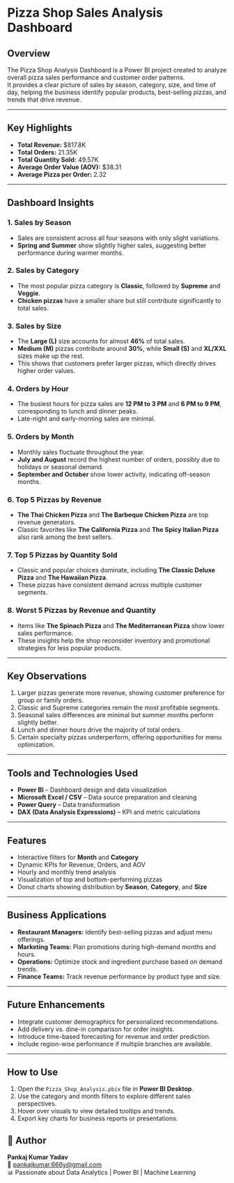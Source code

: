 # Pizza Shop Sales Analysis Dashboard

## Overview
The Pizza Shop Analysis Dashboard is a Power BI project created to analyze overall pizza sales performance and customer order patterns.  
It provides a clear picture of sales by season, category, size, and time of day, helping the business identify popular products, best-selling pizzas, and trends that drive revenue.

---

## Key Highlights
- **Total Revenue:** $817.8K  
- **Total Orders:** 21.35K  
- **Total Quantity Sold:** 49.57K  
- **Average Order Value (AOV):** $38.31  
- **Average Pizza per Order:** 2.32  

---

## Dashboard Insights

### 1. **Sales by Season**
- Sales are consistent across all four seasons with only slight variations.  
- **Spring and Summer** show slightly higher sales, suggesting better performance during warmer months.  

### 2. **Sales by Category**
- The most popular pizza category is **Classic**, followed by **Supreme** and **Veggie**.  
- **Chicken pizzas** have a smaller share but still contribute significantly to total sales.  

### 3. **Sales by Size**
- The **Large (L)** size accounts for almost **46%** of total sales.  
- **Medium (M)** pizzas contribute around **30%**, while **Small (S)** and **XL/XXL** sizes make up the rest.  
- This shows that customers prefer larger pizzas, which directly drives higher order values.  

### 4. **Orders by Hour**
- The busiest hours for pizza sales are **12 PM to 3 PM** and **6 PM to 9 PM**, corresponding to lunch and dinner peaks.  
- Late-night and early-morning sales are minimal.  

### 5. **Orders by Month**
- Monthly sales fluctuate throughout the year.  
- **July and August** record the highest number of orders, possibly due to holidays or seasonal demand.  
- **September and October** show lower activity, indicating off-season months.  

### 6. **Top 5 Pizzas by Revenue**
- **The Thai Chicken Pizza** and **The Barbeque Chicken Pizza** are top revenue generators.  
- Classic favorites like **The California Pizza** and **The Spicy Italian Pizza** also rank among the best sellers.  

### 7. **Top 5 Pizzas by Quantity Sold**
- Classic and popular choices dominate, including **The Classic Deluxe Pizza** and **The Hawaiian Pizza**.  
- These pizzas have consistent demand across multiple customer segments.  

### 8. **Worst 5 Pizzas by Revenue and Quantity**
- Items like **The Spinach Pizza** and **The Mediterranean Pizza** show lower sales performance.  
- These insights help the shop reconsider inventory and promotional strategies for less popular products.

---

## Key Observations
1. Larger pizzas generate more revenue, showing customer preference for group or family orders.  
2. Classic and Supreme categories remain the most profitable segments.  
3. Seasonal sales differences are minimal but summer months perform slightly better.  
4. Lunch and dinner hours drive the majority of total orders.  
5. Certain specialty pizzas underperform, offering opportunities for menu optimization.  

---

## Tools and Technologies Used
- **Power BI** – Dashboard design and data visualization  
- **Microsoft Excel / CSV** – Data source preparation and cleaning  
- **Power Query** – Data transformation  
- **DAX (Data Analysis Expressions)** – KPI and metric calculations  

---

## Features
- Interactive filters for **Month** and **Category**  
- Dynamic KPIs for Revenue, Orders, and AOV  
- Hourly and monthly trend analysis  
- Visualization of top and bottom-performing pizzas  
- Donut charts showing distribution by **Season**, **Category**, and **Size**

---

## Business Applications
- **Restaurant Managers:** Identify best-selling pizzas and adjust menu offerings.  
- **Marketing Teams:** Plan promotions during high-demand months and hours.  
- **Operations:** Optimize stock and ingredient purchase based on demand trends.  
- **Finance Teams:** Track revenue performance by product type and size.  

---

## Future Enhancements
- Integrate customer demographics for personalized recommendations.  
- Add delivery vs. dine-in comparison for order insights.  
- Introduce time-based forecasting for revenue and order prediction.  
- Include region-wise performance if multiple branches are available.  

---

## How to Use
1. Open the `Pizza_Shop_Analysis.pbix` file in **Power BI Desktop**.  
2. Use the category and month filters to explore different sales perspectives.  
3. Hover over visuals to view detailed tooltips and trends.  
4. Export key charts for business reports or presentations.  


## 🙌 Author
**Pankaj Kumar Yadav**  
📧 pankajkumar.666y@gmail.com  
📊 Passionate about Data Analytics | Power BI | Machine Learning  

